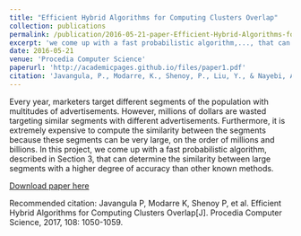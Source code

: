 ```yaml
---
title: "Efficient Hybrid Algorithms for Computing Clusters Overlap"
collection: publications
permalink: /publication/2016-05-21-paper-Efficient-Hybrid-Algorithms-for-Computing-Clusters-Overlap
excerpt: 'we come up with a fast probabilistic algorithm,..., that can determine the similarity between large segments with a higher degree of accuracy than other known methods.'
date: 2016-05-21
venue: 'Procedia Computer Science'
paperurl: 'http://academicpages.github.io/files/paper1.pdf'
citation: 'Javangula, P., Modarre, K., Shenoy, P., Liu, Y., & Nayebi, A. (2017). &quot;Paper Title Number 1.&quot; <i>Journal 1</i>. 1(1).'
---
```

Every year, marketers target different segments of the population with multitudes of advertisements. However, millions of dollars are wasted targeting similar segments with different advertisements. Furthermore, it is extremely expensive to compute the similarity between the segments because these segments can be very large, on the order of millions and billions. In this project, we come up with a fast probabilistic algorithm, described in Section 3, that can determine the similarity between large segments with a higher degree of accuracy than other known methods.



[Download paper here](http://academicpages.github.io/files/paper1.pdf)

Recommended citation: Javangula P, Modarre K, Shenoy P, et al. Efficient Hybrid Algorithms for Computing Clusters Overlap[J]. Procedia Computer Science, 2017, 108: 1050-1059.
